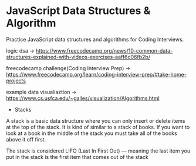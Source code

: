 # JavaScript Data Structures & Algorithm
Practice JavaScript data structures and algorithms for Coding Interviews.

logic dsa -> https://www.freecodecamp.org/news/10-common-data-structures-explained-with-videos-exercises-aaff6c06fb2b/

freecodecamp challenge(Coding Interview Prep) -> https://www.freecodecamp.org/learn/coding-interview-prep/#take-home-projects

example data visualiaztion -> https://www.cs.usfca.edu/~galles/visualization/Algorithms.html

- Stacks

A stack is a basic data structure where you can only insert or delete items at the top of the stack. It is kind of similar to a stack of books. If you want to look at a book in the middle of the stack you must take all of the books above it off first.

The stack is considered LIFO (Last In First Out) — meaning the last item you put in the stack is the first item that comes out of the stack
